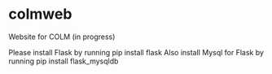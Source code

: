 # colmweb
Website for COLM (in progress)


Please install Flask by running pip install flask
Also install Mysql for Flask by running pip install flask_mysqldb
